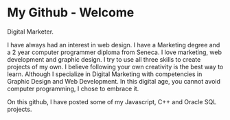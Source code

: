 My Github - Welcome
===================
Digital Marketer.


I have always had an interest in web design. 
 I have a Marketing degree and a 2 year computer programmer diploma from Seneca. I love marketing, web development and graphic design. I try to use all three skills to create projects of my own. I believe
following your own creativity is the best way to learn. 
Although I specialize in Digital Marketing with competencies in Graphic Design and Web Development. In this digital age, you cannot avoid computer programming, I chose to embrace it.

On this github, I have posted some of my Javascript, C++ and Oracle SQL projects.
